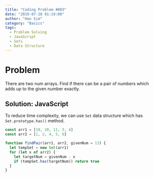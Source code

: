 ```yaml
---
title: "Coding Problem #003"
date: "2019-07-28 01:19:00"
author: "Han Sim"
category: "Basics"
tags:
  - Problem Solving
  - JavaScript
  - Sets
  - Data Structure
---
```


# Problem

There are two num arrays. Find if there can be a pair of numbers which adds up to the given number exactly.

## Solution: JavaScript

To reduce time complexity, we can use `Set` data structure which has `Set.prototype.has()` method.

```JavaScript
const arr1 = [10, 20, 11, 3, 4]
const arr2 = [1, 2, 4, 5, 6]

function findPair(arr1, arr2, givenNum = 13) {
  let tempSet = new Set(arr1)
  for (let x of arr2) {
    let targetNum = givenNum - x
    if (tempSet.has(targetNum)) return true
  }
}
```

